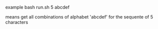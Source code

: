 example
bash run.sh 5 abcdef

means get all combinations of alphabet 'abcdef' for the sequente of 5 characters
